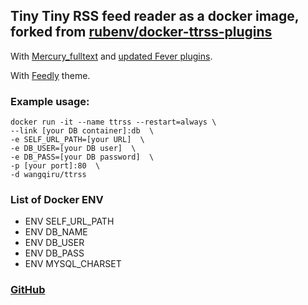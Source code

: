 ## Tiny Tiny RSS feed reader as a docker image, forked from [rubenv/docker-ttrss-plugins](https://github.com/rubenv/docker-ttrss-plugins)

With [Mercury_fulltext](https://github.com/WangQiru/mercury_fulltext) and [updated Fever plugins](https://github.com/WangQiru/tinytinyrss-fever-plugin).

With [Feedly](https://github.com/levito/tt-rss-feedly-theme) theme.

### Example usage:

```
docker run -it --name ttrss --restart=always \
--link [your DB container]:db  \
-e SELF_URL_PATH=[your URL]  \
-e DB_USER=[your DB user]  \
-e DB_PASS=[your DB password]  \
-p [your port]:80  \
-d wangqiru/ttrss
```

### List of Docker ENV
- ENV SELF_URL_PATH
- ENV DB_NAME
- ENV DB_USER
- ENV DB_PASS
- ENV MYSQL_CHARSET


### [GitHub](https://github.com/WangQiru/docker-ttrss-plugins)
